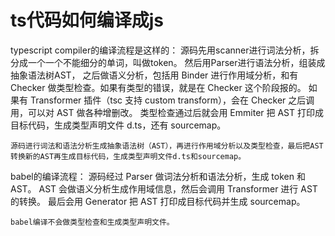 # ts代码如何编译成js
  typescript compiler的编译流程是这样的：
    源码先用scanner进行词法分析，拆分成一个一个不能细分的单词，叫做token。
    然后用Parser进行语法分析，组装成抽象语法树AST，
    之后做语义分析，包括用 Binder 进行作用域分析，和有 Checker 做类型检查。如果有类型的错误，就是在 Checker 这个阶段报的。
    如果有 Transformer 插件（tsc 支持 custom transform），会在 Checker 之后调用，可以对 AST 做各种增删改。
    类型检查通过后就会用 Emmiter 把 AST 打印成目标代码，生成类型声明文件 d.ts，还有 sourcemap。

    源码进行词法和语法分析生成抽象语法树（AST），再进行作用域分析以及类型检查，最后把AST转换新的AST再生成目标代码，生成类型声明文件d.ts和sourcemap。
  
  babel的编译流程：
    源码经过 Parser 做词法分析和语法分析，生成 token 和 AST。
    AST 会做语义分析生成作用域信息，然后会调用 Transformer 进行 AST 的转换。
    最后会用 Generator 把 AST 打印成目标代码并生成 sourcemap。
    
    babel编译不会做类型检查和生成类型声明文件。